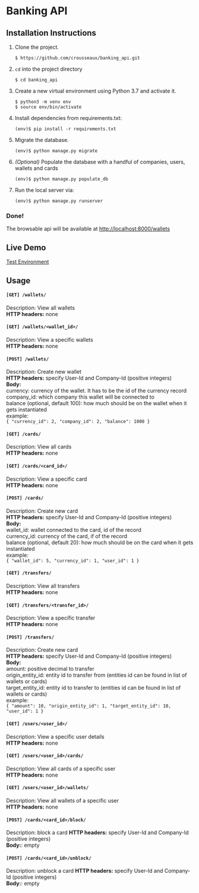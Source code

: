 Banking API
=======

## Installation Instructions

1. Clone the project.
    ```shell
    $ https://github.com/crousseaux/banking_api.git
    ```
1. `cd` into the project directory
    ```shell
    $ cd banking_api
    ```
1. Create a new virtual environment using Python 3.7 and activate it.
    ```shell
    $ python3 -m venv env
    $ source env/bin/activate
    ```
1. Install dependencies from requirements.txt:
    ```shell
    (env)$ pip install -r requirements.txt
    ```
1. Migrate the database.
    ```shell
    (env)$ python manage.py migrate
    ```
1. *(Optional)* Populate the database with a handful of companies, users, wallets and cards 

    ```shell
    (env)$ python manage.py populate_db
    ```
1. Run the local server via:
    ```shell
    (env)$ python manage.py runserver
    ```

### Done!
The browsable api will be available at <a href="http://localhost:8000/wallets" target="_blank">http://localhost:8000/wallets</a>

## Live Demo
[Test Environment](https://banking-api-case.herokuapp.com/cards/)

## Usage
#### ```[GET] /wallets/``` 
Description:  View all wallets  
**HTTP headers:** none  

#### ```[GET] /wallets/<wallet_id>/```
Description: View a specific wallets  
**HTTP headers:** none  

#### ```[POST] /wallets/``` 
Description:  Create new wallet  
**HTTP headers:** specify User-Id and Company-Id (positive integers)  
**Body:**  
currency: currency of the wallet. It has to be the id of the currency record  
company_id: which company this wallet will be connected to  
balance (optional, default 100): how much should be on the wallet when it gets instantiated  
example:  
``` { "currency_id": 2, "company_id": 2, "balance": 1000 } ```

#### ```[GET] /cards/``` 
Description: View all cards   
**HTTP headers:** none  

#### ```[GET] /cards/<card_id>/``` 
Description: View a specific card  
**HTTP headers:** none

#### ```[POST] /cards/``` 
Description:  Create new card  
**HTTP headers:** specify User-Id and Company-Id (positive integers)  
**Body:**  
wallet_id: wallet connected to the card, id of the record  
currency_id: currency of the card, if of the record  
balance (optional, default 20): how much should be on the card when it gets instantiated  
example:  
``` { "wallet_id": 5, "currency_id": 1, "user_id": 1 } ```

#### ```[GET] /transfers/```
Description: View all transfers  
**HTTP headers:** none  

#### ```[GET] /transfers/<transfer_id>/```
Description: View a specific transfer  
**HTTP headers:** none  

#### ```[POST] /transfers/``` 
Description:  Create new card  
**HTTP headers:** specify User-Id and Company-Id (positive integers)  
**Body:**  
amount: positive decimal to transfer  
origin_entity_id: entity id to transfer from (entities id can be found in list of wallets or cards)  
target_entity_id: entity id to transfer to (entities id can be found in list of wallets or cards)  
example:  
``` { "amount": 10, "origin_entity_id": 1, "target_entity_id": 10, "user_id": 1 } ```

#### ```[GET] /users/<user_id>/```
Description: View a specific user details  
**HTTP headers:** none  

#### ```[GET] /users/<user_id>/cards/```
Description: View all cards of a specific user  
**HTTP headers:** none  

#### ```[GET] /users/<user_id>/wallets/```
Description: View all wallets of a specific user  
**HTTP headers:** none  

#### ```[POST] /cards/<card_id>/block/```
Description: block a card 
**HTTP headers:** specify User-Id and Company-Id (positive integers)    
**Body:**: empty  

#### ```[POST] /cards/<card_id>/unblock/```
Description: unblock a card 
**HTTP headers:** specify User-Id and Company-Id (positive integers)    
**Body:**: empty  

